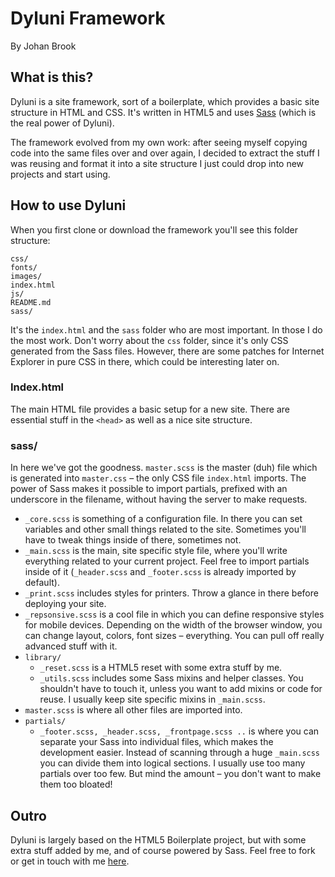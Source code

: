 # Dyluni Framework

By Johan Brook

## What is this?

Dyluni is a site framework, sort of a boilerplate, which provides a basic site structure in HTML and CSS. It's written in HTML5 and uses [Sass](http://sass-lang.com "Sass") (which is the real power of Dyluni). 

The framework evolved from my own work: after seeing myself copying code into the same files over and over again, I decided to extract the stuff I was reusing and format it into a site structure I just could drop into new projects and start using. 

## How to use Dyluni

When you first clone or download the framework you'll see this folder structure:

	css/
	fonts/
	images/
	index.html
	js/
	README.md
	sass/

It's the `index.html` and the `sass` folder who are most important. In those I do the most work. Don't worry about the `css` folder, since it's only CSS generated from the Sass files. However, there are some patches for Internet Explorer in pure CSS in there, which could be interesting later on.

### Index.html

The main HTML file provides a basic setup for a new site. There are essential stuff in the `<head>` as well as a nice site structure.
	
### sass/

In here we've got the goodness. `master.scss` is the master (duh) file which is generated into `master.css` – the only CSS file `index.html` imports. The power of Sass makes it possible to import partials, prefixed with an underscore in the filename, without having the server to make requests. 

- `_core.scss` is something of a configuration file. In there you can set variables and other small things related to the site. Sometimes you'll have to tweak things inside of there, sometimes not.
- `_main.scss` is the main, site specific style file, where you'll write everything related to your current project. Feel free to import partials inside of it (`_header.scss` and `_footer.scss` is already imported by default).
- `_print.scss` includes styles for printers. Throw a glance in there before deploying your site.
- `_repsonsive.scss` is a cool file in which you can define responsive styles for mobile devices. Depending on the width of the browser window, you can change layout, colors, font sizes – everything. You can pull off really advanced stuff with it.
- `library/`
	- `_reset.scss` is a HTML5 reset with some extra stuff by me.
	- `_utils.scss` includes some Sass mixins and helper classes. You shouldn't have to touch it, unless you want to add mixins or code for reuse. I usually keep site specific mixins in `_main.scss`.
- `master.scss` is where all other files are imported into.
- `partials/`
	- `_footer.scss, _header.scss, _frontpage.scss ..` is where you can separate your Sass into individual files, which makes the development easier. Instead of scanning through a huge `_main.scss` you can divide them into logical sections. I usually use too many partials over too few. But mind the amount – you don't want to make them too bloated!

## Outro

Dyluni is largely based on the HTML5 Boilerplate project, but with some extra stuff added by me, and of course powered by Sass. Feel free to fork or get in touch with me [here](http://johanbrook.com/about/contact "Contact"). 